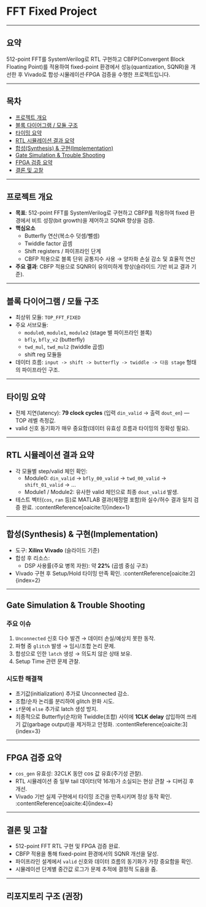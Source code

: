 # FFT Fixed Project

---

## 요약
512-point FFT를 SystemVerilog로 RTL 구현하고 CBFP(Convergent Block Floating Point)를 적용하여 fixed-point 환경에서 성능(quantization, SQNR)을 개선한 후 Vivado로 합성·시뮬레이션·FPGA 검증을 수행한 프로젝트입니다.

---

## 목차
- [프로젝트 개요](#프로젝트-개요)  
- [블록 다이어그램 / 모듈 구조](#블록-다이어그램--모듈-구조)  
- [타이밍 요약](#타이밍-요약)  
- [RTL 시뮬레이션 결과 요약](#rtl-시뮬레이션-결과-요약)  
- [합성(Synthesis) & 구현(Implementation)](#합성synthesis--구현implementation)  
- [Gate Simulation & Trouble Shooting](#gate-simulation--trouble-shooting)  
- [FPGA 검증 요약](#fpga-검증-요약)  
- [결론 및 고찰](#결론-및-고찰)  
---

## 프로젝트 개요
- **목표**: 512-point FFT를 SystemVerilog로 구현하고 CBFP를 적용하여 fixed 환경에서 비트 성장(bit growth)을 제어하고 SQNR 향상을 검증.  
- **핵심요소**
  - Butterfly 연산(복소수 덧셈/뺄셈)
  - Twiddle factor 곱셈
  - Shift registers / 파이프라인 단계
  - CBFP 적용으로 블록 단위 공통지수 사용 → 양자화 손실 감소 및 효율적 연산
- **주요 결과**: CBFP 적용으로 SQNR이 유의미하게 향상(슬라이드 기반 비교 결과 기준).

---

## 블록 다이어그램 / 모듈 구조
- 최상위 모듈: `TOP_FFT_FIXED`
- 주요 서브모듈:
  - `module0`, `module1`, `module2` (stage 별 파이프라인 블록)
  - `bfly`, `bfly_v2` (butterfly)
  - `twd_mul`, `twd_mul2` (twiddle 곱셈)
  - shift reg 모듈들
- 데이터 흐름: `input -> shift -> butterfly -> twiddle -> 다음 stage` 형태의 파이프라인 구조.

---

## 타이밍 요약
- 전체 지연(latency): **79 clock cycles** (입력 `din_valid` → 출력 `dout_en`) — TOP 레벨 측정값.  
- valid 신호 동기화가 매우 중요함(데이터 유효성 흐름과 타이밍의 정확성 필요).

---

## RTL 시뮬레이션 결과 요약
- 각 모듈별 step/valid 체인 확인:
  - Module0: `din_valid` → `bfly_00_valid` → `twd_00_valid` → `shift_01_valid` → ...
  - Module1 / Module2: 유사한 valid 체인으로 최종 `dout_valid` 발생.
- 테스트 벡터(`cos`, `ran` 등)로 MATLAB 결과(재정렬 포함)와 실수/허수 결과 일치 검증 완료. :contentReference[oaicite:1]{index=1}

---

## 합성(Synthesis) & 구현(Implementation)
- 도구: **Xilinx Vivado** (슬라이드 기준)
- 합성 후 리소스:
  - DSP 사용률(주요 병목 자원): 약 **22%** (곱셈 중심 구조)  
- Vivado 구현 후 Setup/Hold 타이밍 만족 확인. :contentReference[oaicite:2]{index=2}

---

## Gate Simulation & Trouble Shooting
### 주요 이슈
1. `Unconnected` 신호 다수 발견 → 데이터 손실/예상치 못한 동작.  
2. 파형 중 `glitch` 발생 → 임시/조합 논리 문제.  
3. 합성으로 인한 `latch` 생성 → 의도치 않은 상태 보유.  
4. Setup Time 관련 문제 관찰.

### 시도한 해결책
- 초기값(initialization) 추가로 Unconnected 감소.  
- 조합/순차 논리를 분리하여 glitch 완화 시도.  
- `if`문에 `else` 추가로 latch 생성 방지.  
- 최종적으로 Butterfly(순차)와 Twiddle(조합) 사이에 **1CLK delay** 삽입하여 쓰레기 값(garbage output)을 제거하고 안정화. :contentReference[oaicite:3]{index=3}

---

## FPGA 검증 요약
- `cos_gen` 유효성: 32CLK 동안 cos 값 유효(주기성 관찰).  
- RTL 시뮬레이션 중 일부 tail 데이터(약 16개)가 소실되는 현상 관찰 → 디버깅 후 개선.  
- Vivado 기반 실제 구현에서 타이밍 조건을 만족시키며 정상 동작 확인. :contentReference[oaicite:4]{index=4}

---

## 결론 및 고찰
- 512-point FFT RTL 구현 및 FPGA 검증 완료.  
- CBFP 적용을 통해 fixed-point 환경에서의 SQNR 개선을 달성.  
- 파이프라인 설계에서 `valid` 신호와 데이터 흐름의 동기화가 가장 중요함을 확인.  
- 시뮬레이션 단계별 중간값 로그가 문제 추적에 결정적 도움을 줌.

---

## 리포지토리 구조 (권장)
